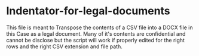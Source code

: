 # Indentator-for-legal-documents
This file is meant to Transpose the contents of a CSV file into a DOCX file in this Case as a legal document.
Many of it's contents are confidential and cannot be disclose but the script will work if properly edited for the right rows and the right CSV extension and file path.
